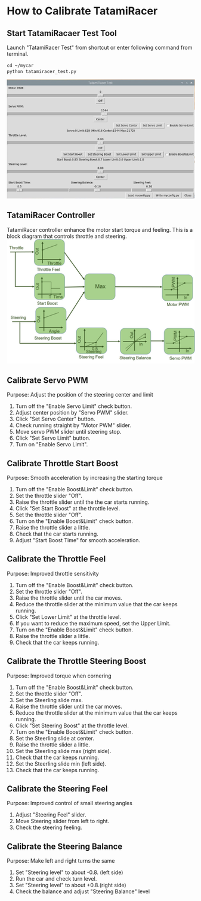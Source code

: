 # How to Calibrate TatamiRacer

## Start TatamiRacaer Test Tool  
Launch "TatamiRacer Test" from shortcut or enter following command from terminal.
~~~
cd ~/mycar
python tatamiracer_test.py
~~~

<img src="../img/tatamiracer_test.jpg" alt="" title="" width="640" height="">

## TatamiRacer Controller
TatamiRacer controller enhance the motor start torque and feeling.
This is a block diagram that controls throttle and steering.
<img src="../img/TatamiRacer_Controller.jpg" alt="" title="" width="640" height="">

## Calibrate Servo PWM
Purpose: Adjust the position of the steering center and limit
1. Turn off the "Enable Servo Limit" check button.
2. Adjust center position by "Servo PWM" slider.
3. Click "Set Servo Center" button.
4. Check running straight by "Motor PWM" slider.
5. Move servo PWM slider until steering stop.
7. Click "Set Servo Limit" button.
8. Turn on "Enable Servo Limit".

## Calibrate Throttle Start Boost
Purpose: Smooth acceleration by increasing the starting torque
1. Turn off the "Enable Boost&Limit" check button.
2. Set the throttle slider "Off".
3. Raise the throttle slider until the the car starts running.
4. Click "Set Start Boost" at the throttle level.   
5. Set the throttle slider "Off".
6. Turn on the "Enable Boost&Limit" check button.
7. Raise the throttle slider a little.
8. Check that the car starts running.
9. Adjust "Start Boost Time" for smooth acceleration.

## Calibrate the Throttle Feel
Purpose: Improved throttle sensitivity
1. Turn off the "Enable Boost&Limit" check button.
2. Set the throttle slider "Off".
3. Raise the throttle slider until the car moves.
4. Reduce the throttle slider at the minimum value that the car keeps running.
5. Click "Set Lower Limit" at the throttle level.
6. If you want to reduce the maximum speed, set the Upper Limit.
7. Turn on the "Enable Boost&Limit" check button.
8. Raise the throttle slider a little.
9. Check that the car keeps running.

## Calibrate the Throttle Steering Boost
Purpose: Improved torque when cornering
1. Turn off the "Enable Boost&Limit" check button.
2. Set the throttle slider "Off".
3. Set the Steerling slide max.
4. Raise the throttle slider until the car moves.
5. Reduce the throttle slider at the minimum value that the car keeps running.
6. Click "Set Steering Boost" at the throttle level.
7. Turn on the "Enable Boost&Limit" check button.
8. Set the Steerling slide at center.
9. Raise the throttle slider a little.
10. Set the Steerling slide max (right side).
11. Check that the car keeps running.
12. Set the Steerling slide min (left side).
13. Check that the car keeps running.

## Calibrate the Steering Feel
Purpose: Improved control of small steering angles
1. Adjust "Steering Feel" slider.
2. Move Steering slider from left to right.
3. Check the steering feeling.

## Calibrate the Steering Balance
Purpose: Make left and right turns the same
1. Set "Steering level" to about -0.8. (left side)
2. Run the car and check turn level.
3. Set "Steering level" to about +0.8.(right side)
4. Check the balance and adjust "Steering Balance" level

